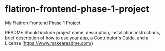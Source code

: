 # flatiron-frontend-phase-1-project
My Flatiron Frontend Phase 1 Project

README
Should include project name, description, installation instructions, brief description of how to use your app, a Contributor's Guide, and a License (https://www.makeareadme.com/)